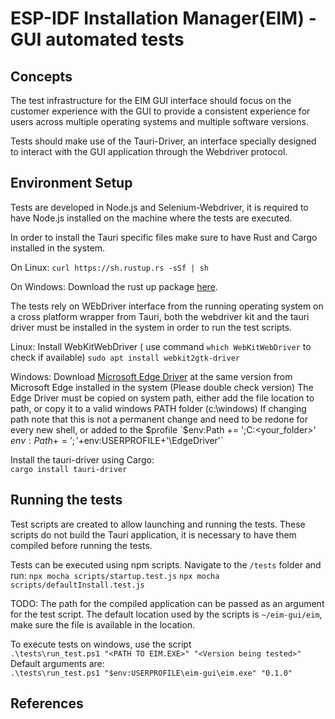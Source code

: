 # ESP-IDF Installation Manager(EIM) - GUI automated tests

## Concepts

The test infrastructure for the EIM GUI interface should focus on the customer experience with the GUI to provide a consistent experience for users across multiple operating systems and multiple software versions.

Tests should make use of the Tauri-Driver, an interface specially designed to interact with the GUI application through the Webdriver protocol.

## Environment Setup

Tests are developed in Node.js and Selenium-Webdriver, it is required to have Node.js installed on the machine where the tests are executed.

In order to install the Tauri specific files make sure to have Rust and Cargo installed in the system.

On Linux:
`curl https://sh.rustup.rs -sSf | sh`

On Windows:
Download the rust up package [here](https://doc.rust-lang.org/cargo/getting-started/installation.html).

The tests rely on WEbDriver interface from the running operating system on a cross platform wrapper from Tauri, both the webdriver kit and the tauri driver must be installed in the system in order to run the test scripts.

Linux:
Install WebKitWebDriver ( use command `which WebKitWebDriver` to check if available)
`sudo apt install webkit2gtk-driver`

Windows:
Download [Microsoft Edge Driver](https://developer.microsoft.com/en-us/microsoft-edge/tools/webdriver) at the same version from Microsoft Edge installed in the system (Please double check version)
The Edge Driver must be copied on system path, either add the file location to path, or copy it to a valid windows PATH folder (c:\windows)
If changing path note that this is not a permanent change and need to be redone for every new shell, or added to the $profile
`$env:Path += ';C:\<your_folder>'`
`$env:Path += ';'+$env:USERPROFILE+'\EdgeDriver'`

Install the tauri-driver using Cargo:  
`cargo install tauri-driver`

## Running the tests

Test scripts are created to allow launching and running the tests. These scripts do not build the Tauri application, it is necessary to have them compiled before running the tests.

Tests can be executed using npm scripts. Navigate to the `/tests` folder and run:
`npx mocha scripts/startup.test.js`
`npx mocha scripts/defaultInstall.test.js`

TODO: The path for the compiled application can be passed as an argument for the test script. The default location used by the scripts is `~/eim-gui/eim`, make sure the file is available in the location.

To execute tests on windows, use the script  
`.\tests\run_test.ps1 "<PATH TO EIM.EXE>" "<Version being tested>"`  
Default arguments are:  
`.\tests\run_test.ps1 "$env:USERPROFILE\eim-gui\eim.exe" "0.1.0"`

## References
